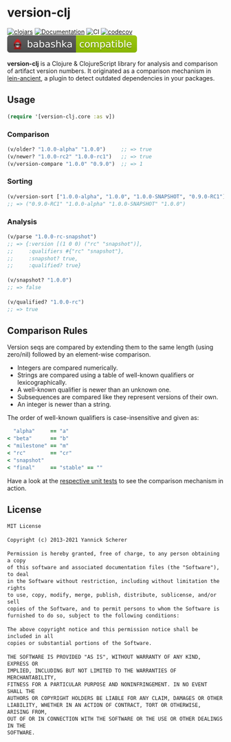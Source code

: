 # version-clj

[![clojars](https://img.shields.io/clojars/v/version-clj.svg)](https://clojars.org/version-clj)
[![Documentation](https://cljdoc.org/badge/version-clj/version-clj)](https://cljdoc.org/d/version-clj/version-clj/CURRENT)
![CI](https://github.com/xsc/version-clj/workflows/CI/badge.svg?branch=master)
[![codecov](https://codecov.io/gh/xsc/version-clj/branch/master/graph/badge.svg?token=xmrXrhA6Z7)](https://codecov.io/gh/xsc/version-clj)
[![bb compatible](https://raw.githubusercontent.com/babashka/babashka/master/logo/badge.svg)](https://babashka.org)

__version-clj__ is a Clojure &amp; ClojureScript library for analysis and
comparison of artifact version numbers. It originated as a comparison mechanism
in [lein-ancient][], a plugin to detect outdated dependencies in your packages.

[lein-ancient]: https://github.com/xsc/lein-ancient

## Usage

```clojure
(require '[version-clj.core :as v])
```

### Comparison

```clojure
(v/older? "1.0.0-alpha" "1.0.0")     ;; => true
(v/newer? "1.0.0-rc2" "1.0.0-rc1")   ;; => true
(v/version-compare "1.0.0" "0.9.0")  ;; => 1
```

### Sorting

```clojure
(v/version-sort ["1.0.0-alpha", "1.0.0", "1.0.0-SNAPSHOT", "0.9.0-RC1"])
;; => ("0.9.0-RC1" "1.0.0-alpha" "1.0.0-SNAPSHOT" "1.0.0")
```

### Analysis

```clojure
(v/parse "1.0.0-rc-snapshot")
;; => {:version [(1 0 0) ("rc" "snapshot")],
;;     :qualifiers #{"rc" "snapshot"},
;;     :snapshot? true,
;;     :qualified? true}

(v/snapshot? "1.0.0")
;; => false

(v/qualified? "1.0.0-rc")
;; => true
```

## Comparison Rules

Version seqs are compared by extending them to the same length (using zero/nil)
followed by an element-wise comparison.

- Integers are compared numerically.
- Strings are compared using a table of well-known qualifiers or lexicographically.
- A well-known qualifier is newer than an unknown one.
- Subsequences are compared like they represent versions of their own.
- An integer is newer than a string.

The order of well-known qualifiers is case-insensitive and given as:

```clojure
  "alpha"     == "a"
< "beta"      == "b"
< "milestone" == "m"
< "rc"        == "cr"
< "snapshot"
< "final"     == "stable" == ""
```

Have a look at the [respective unit tests][compare-test] to see the comparison
mechanism in action.

[compare-test]: https://github.com/xsc/version-clj/blob/master/test/version_clj/compare_test.cljc

## License

```
MIT License

Copyright (c) 2013-2021 Yannick Scherer

Permission is hereby granted, free of charge, to any person obtaining a copy
of this software and associated documentation files (the "Software"), to deal
in the Software without restriction, including without limitation the rights
to use, copy, modify, merge, publish, distribute, sublicense, and/or sell
copies of the Software, and to permit persons to whom the Software is
furnished to do so, subject to the following conditions:

The above copyright notice and this permission notice shall be included in all
copies or substantial portions of the Software.

THE SOFTWARE IS PROVIDED "AS IS", WITHOUT WARRANTY OF ANY KIND, EXPRESS OR
IMPLIED, INCLUDING BUT NOT LIMITED TO THE WARRANTIES OF MERCHANTABILITY,
FITNESS FOR A PARTICULAR PURPOSE AND NONINFRINGEMENT. IN NO EVENT SHALL THE
AUTHORS OR COPYRIGHT HOLDERS BE LIABLE FOR ANY CLAIM, DAMAGES OR OTHER
LIABILITY, WHETHER IN AN ACTION OF CONTRACT, TORT OR OTHERWISE, ARISING FROM,
OUT OF OR IN CONNECTION WITH THE SOFTWARE OR THE USE OR OTHER DEALINGS IN THE
SOFTWARE.
```
